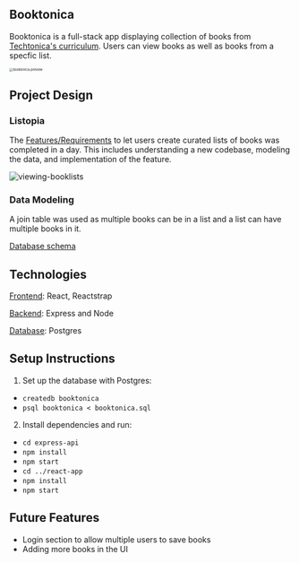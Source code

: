 ## Booktonica

Booktonica is a full-stack app displaying collection of books from [Techtonica's curriculum](https://github.com/Techtonica/final-full-stack-assessment-h1-2020).  Users can view books as well as books from a specfic list.

<img src="/Users/tpl619_2/Desktop/final-full-stack-assessment-h1-2020/assets/booktonica-preview.gif" alt="booktonica-preview" style="zoom:40%;" />



## Project Design

### Listopia

The [Features/Requirements](https://github.com/lisaau/Booktonica/wiki/Features-Requirements) to let users create curated lists of books was completed in a day. This includes understanding a new codebase, modeling the data, and implementation of the feature.

![viewing-booklists](/Users/tpl619_2/Desktop/final-full-stack-assessment-h1-2020/assets/viewing-booklists.gif)



### Data Modeling

A join table was used as multiple books can be in a list and a list can have multiple books in it. 

[Database schema](https://github.com/lisaau/Booktonica/wiki/Schema)



## Technologies

<u>Frontend</u>: React, Reactstrap 

<u>Backend</u>: Express and Node 

<u>Database</u>: Postgres



## Setup Instructions

1. Set up the database with Postgres:

- `createdb booktonica`
- `psql booktonica < booktonica.sql`

2. Install dependencies and run:

- `cd express-api`
- `npm install`
- `npm start`
- `cd ../react-app`
- `npm install`
- `npm start`



## Future Features

- Login section to allow multiple users to save books
- Adding more books in the UI



